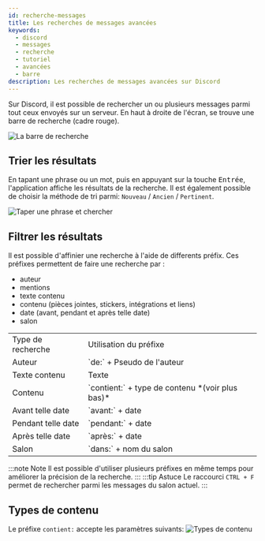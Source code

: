 ```yaml
---
id: recherche-messages
title: Les recherches de messages avancées
keywords:
  - discord
  - messages
  - recherche
  - tutoriel
  - avancées
  - barre
description: Les recherches de messages avancées sur Discord
---
```


Sur Discord, il est possible de rechercher un ou plusieurs messages parmi tout ceux envoyés sur un serveur. En haut à droite de l'écran, se trouve une barre de recherche (cadre rouge).

<img alt="La barre de recherche" src="https://i.discord.fr/CBsW.png"/>

## Trier les résultats

En tapant une phrase ou un mot, puis en appuyant sur la touche <kbd>Entrée</kbd>, l'application affiche les résultats de la recherche. Il est également possible de choisir la méthode de tri parmi: `Nouveau` / `Ancien` / `Pertinent`.

<img alt="Taper une phrase et chercher" src="https://i.discord.fr/0abE.gif" />

## Filtrer les résultats

Il est possible d'affinier une recherche à l'aide de differents préfix.
Ces préfixes permettent de faire une recherche par :
- auteur
- mentions
- texte contenu
- contenu (pièces jointes, stickers, intégrations et liens)
- date (avant, pendant et après telle date)
- salon

<table>
  <tr><td>Type de recherche</td><td>Utilisation du préfixe</td></tr>
  <tr><td>Auteur</td><td>`de:` + Pseudo de l'auteur</td></tr>
  <tr><td>Texte contenu</td><td>Texte</td></tr>
  <tr><td>Contenu</td><td>`contient:` + type de contenu *(voir plus bas)*</td></tr>
  <tr><td>Avant telle date</td><td>`avant:` + date</td></tr>
  <tr><td>Pendant telle date</td><td>`pendant:` + date</td></tr>
  <tr><td>Après telle date</td><td>`après:` + date</td></tr>
  <tr><td>Salon</td><td>`dans:` + nom du salon</td></tr>
</table>

:::note Note
Il est possible d'utiliser plusieurs préfixes en même temps pour améliorer la précision de la recherche.
:::
:::tip Astuce
Le raccourci `CTRL + F` permet de rechercher parmi les messages du salon actuel.
:::

## Types de contenu

Le préfixe `contient:` accepte les paramètres suivants:
![Types de contenu](https://i.discord.fr/fcLV.png)
